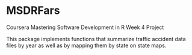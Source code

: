 # MSDRFars
Coursera Mastering Software Development in R Week 4 Project

This package implements functions that summarize traffic accident data files by year as well as 
by mapping them by state on state maps.
